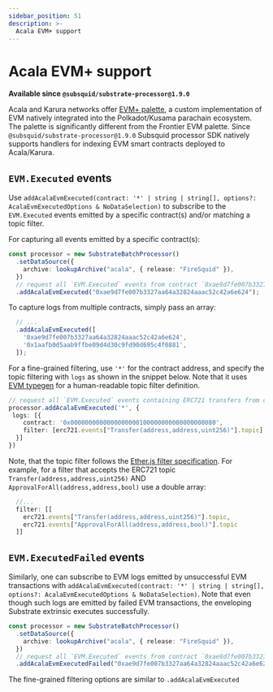 ```yaml
---
sidebar_position: 51
description: >-
  Acala EVM+ support
---
```


# Acala EVM+ support

**Available since `@subsquid/substrate-processor@1.9.0`**

Acala and Karura networks offer [EVM+ palette](https://wiki.acala.network/learn/acala-evm/acala-evm-composable-defi-stack), a custom implementation of EVM natively integrated into the Polkadot/Kusama parachain ecosystem. The palette is significantly different from the Frontier EVM palette. Since `@subsquid/substrate-processor@1.9.0` Subsquid processor SDK natively supports handlers for indexing EVM smart contracts deployed to Acala/Karura. 

## `EVM.Executed` events

Use `addAcalaEvmExecuted(contract: '*' | string | string[], options?: AcalaEvmExecutedOptions & NoDataSelection)` to subscribe to the `EVM.Executed` events emitted by a specific contract(s) and/or matching a topic filter.

For capturing all events emitted by a specific contract(s):

```typescript
const processor = new SubstrateBatchProcessor()
  .setDataSource({
    archive: lookupArchive("acala", { release: "FireSquid" }),
  })
  // request all `EVM.Executed` events from contract `0xae9d7fe007b3327aa64a32824aaac52c42a6e624`
  .addAcalaEvmExecuted("0xae9d7fe007b3327aa64a32824aaac52c42a6e624");
```

To capture logs from multiple contracts, simply pass an array:
```typescript
  // ...
  .addAcalaEvmExecuted([
    '0xae9d7fe007b3327aa64a32824aaac52c42a6e624',
    '0x1aafb0d5aab9ffbe09d4d30c9fd90d695c4f0881',
  ]);
```

For a fine-grained filtering, use `'*'` for the contract address, and specify the topic filtering with `logs` as shown in the snippet below. Note that it uses [EVM typegen](/evm-indexing/squid-evm-typegen) for a human-readable topic filter definition.

```typescript
// request all `EVM.Executed` events containing ERC721 transfers from contract `0x0000000000000000000100000000000000000080`
processor.addAcalaEvmExecuted('*', {
 logs: [{
    contract: '0x0000000000000000000100000000000000000080',
    filter: [erc721.events["Transfer(address,address,uint256)"].topic]
  }]
})
```

Note, that the topic filter follows the [Ether.js filter specification](https://docs.ethers.io/v5/concepts/events/#events--filters). For example, for a filter that accepts the ERC721 topic `Transfer(address,address,uint256)` AND `ApprovalForAll(address,address,bool)` use a double array: 
```ts
  //...
  filter: [[
    erc721.events["Transfer(address,address,uint256)"].topic, 
    erc721.events["ApprovalForAll(address,address,bool)"].topic
  ]]
```

## `EVM.ExecutedFailed` events

Similarly, one can subscribe to EVM logs emitted by unsuccessful EVM transactions with `addAcalaEvmExecuted(contract: '*' | string | string[], options?: AcalaEvmExecutedOptions & NoDataSelection)`. Note that even though such logs are emitted by failed EVM transactions, the enveloping Substrate extrinsic executes successfully.

```typescript
const processor = new SubstrateBatchProcessor()
  .setDataSource({
    archive: lookupArchive("acala", { release: "FireSquid" }),
  })
  // request all `EVM.Executed` events from contract `0xae9d7fe007b3327aa64a32824aaac52c42a6e624`
  .addAcalaEvmExecutedFailed("0xae9d7fe007b3327aa64a32824aaac52c42a6e624");
```

The fine-grained filtering options are similar to `.addAcalaEvmExecuted`